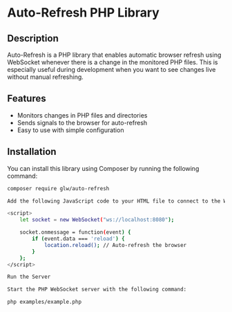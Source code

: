 # Auto-Refresh PHP Library

## Description

Auto-Refresh is a PHP library that enables automatic browser refresh using WebSocket whenever there is a change in the monitored PHP files. This is especially useful during development when you want to see changes live without manual refreshing.

## Features

- Monitors changes in PHP files and directories
- Sends signals to the browser for auto-refresh
- Easy to use with simple configuration

## Installation

You can install this library using Composer by running the following command:

```bash
composer require glw/auto-refresh

Add the following JavaScript code to your HTML file to connect to the WebSocket server:

<script>
    let socket = new WebSocket("ws://localhost:8080");

    socket.onmessage = function(event) {
        if (event.data === 'reload') {
            location.reload(); // Auto-refresh the browser
        }
    };
</script>

Run the Server

Start the PHP WebSocket server with the following command:

php examples/example.php
